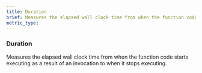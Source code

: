 ```yaml
---
title: Duration
brief: Measures the elapsed wall clock time from when the function code starts executing as a result of an invocation to when it stops executing.
metric_type:
---
```

### Duration

Measures the elapsed wall clock time from when the function code starts executing as a result of an invocation to when it stops executing.
